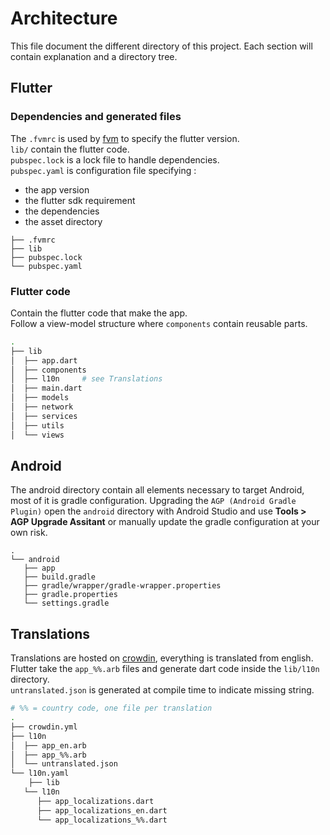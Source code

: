 # Architecture

This file document the different directory of this project.
Each section will contain explanation and a directory tree.

## Flutter

### Dependencies and generated files

The `.fvmrc` is used by [fvm](https://fvm.app/) to specify the flutter version.  
`lib/` contain the flutter code.  
`pubspec.lock` is a lock file to handle dependencies.  
`pubspec.yaml` is configuration file specifying :

- the app version
- the flutter sdk requirement
- the dependencies
- the asset directory 

```
├── .fvmrc
├── lib
├── pubspec.lock
└── pubspec.yaml
```

### Flutter code

Contain the flutter code that make the app.  
Follow a view-model structure where `components` contain reusable parts.

```sh
.
├── lib
│  ├── app.dart
│  ├── components
│  ├── l10n		# see Translations
│  ├── main.dart
│  ├── models
│  ├── network
│  ├── services
│  ├── utils
│  └── views
```

## Android

The android directory contain all elements necessary to target Android, most of it is gradle configuration.
Upgrading the `AGP (Android Gradle Plugin)` open the `android` directory with Android Studio and use **Tools > AGP Upgrade Assitant** or manually update the gradle configuration at your own risk.

```
.
└── android
   ├── app
   ├── build.gradle
   ├── gradle/wrapper/gradle-wrapper.properties
   ├── gradle.properties
   └── settings.gradle
```

## Translations

Translations are hosted on [crowdin](https://crowdin.com/project/piwigo-ng), everything is translated from english.  
Flutter take the `app_%%.arb` files and generate dart code inside the `lib/l10n` directory.   
`untranslated.json` is generated at compile time to indicate missing string.

```sh
# %% = country code, one file per translation
.
├── crowdin.yml
├── l10n
│  ├── app_en.arb
│  ├── app_%%.arb
│  └── untranslated.json
└── l10n.yaml
	├── lib
   └── l10n
      ├── app_localizations.dart
      ├── app_localizations_en.dart
      └── app_localizations_%%.dart
```